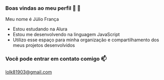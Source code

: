 ### Boas vindas ao meu perfil :blue_heart: 👋

Meu nome é Júlio França

- Estou estudando na Alura
- Estou me desenvolvendo na linguagem JavaScript
- Utilizo esse espaço para minha organização e compartilhamento dos meus projetos desenvolvidos

### Você pode entrar em contato comigo :mailbox:

lolk81903@gmail.com
